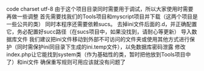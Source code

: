 code charset utf-8
由于这个项目目录同时需要用于调试，所以大家使用时需要再做一些调整
首先需要找我们的Tools项目和myscript项目并下载（这两个项目是一些公共的类）
同时本程序还需要依赖sucs。
去掉ini文件后面的.d，并正确配置它，务必配置好succ路径（在sucs项目中，如果没找到，请耐心等更新）
导入数据库文件
我们建议把ini文件移动到外部不可访问的文件夹或使用其他方式进行保护（同时需保护ini同目录下生成的ini.temp文件），以免数据库密码泄露
修改index.php让它能找到system类（作为基础性的类，暂时把他放到Tools项目中了）和ini文件
确保重写规则可用应该就没有问题了